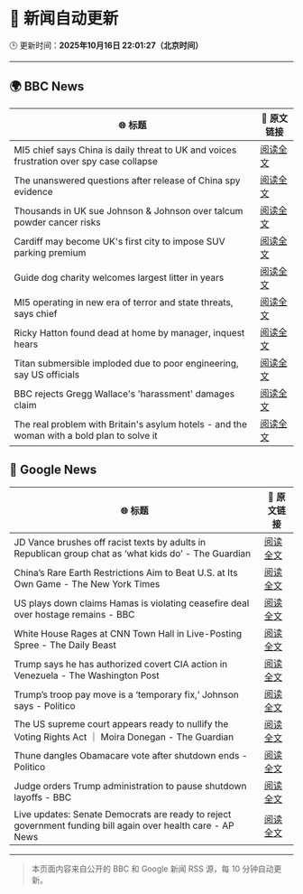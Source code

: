 # 🧠 新闻自动更新

🕒 更新时间：**2025年10月16日 22:01:27（北京时间）**

---

## 🌍 BBC News

| 🌐 标题 | 🔗 原文链接 |
|--------|-------------|
| MI5 chief says China is daily threat to UK and voices frustration over spy case collapse | [阅读全文](https://www.bbc.com/news/articles/c0ex172rxwzo?at_medium=RSS&at_campaign=rss) |
| The unanswered questions after release of China spy evidence | [阅读全文](https://www.bbc.com/news/articles/cp3x55rqdy5o?at_medium=RSS&at_campaign=rss) |
| Thousands in UK sue Johnson & Johnson over talcum powder cancer risks | [阅读全文](https://www.bbc.com/news/articles/c797wv928g8o?at_medium=RSS&at_campaign=rss) |
| Cardiff may become UK's first city to impose SUV parking premium | [阅读全文](https://www.bbc.com/news/articles/c04gpp4w0rdo?at_medium=RSS&at_campaign=rss) |
| Guide dog charity welcomes largest litter in years | [阅读全文](https://www.bbc.com/news/articles/c04glp477ygo?at_medium=RSS&at_campaign=rss) |
| MI5 operating in new era of terror and state threats, says chief | [阅读全文](https://www.bbc.com/news/articles/cgr40w2zereo?at_medium=RSS&at_campaign=rss) |
| Ricky Hatton found dead at home by manager, inquest hears | [阅读全文](https://www.bbc.com/sport/boxing/articles/c2lp9ngz1gvo?at_medium=RSS&at_campaign=rss) |
| Titan submersible imploded due to poor engineering, say US officials | [阅读全文](https://www.bbc.com/news/articles/cdeg7y4171xo?at_medium=RSS&at_campaign=rss) |
| BBC rejects Gregg Wallace's 'harassment' damages claim | [阅读全文](https://www.bbc.com/news/articles/ce8z0lx0e71o?at_medium=RSS&at_campaign=rss) |
| The real problem with Britain's asylum hotels - and the woman with a bold plan to solve it | [阅读全文](https://www.bbc.com/news/articles/cdx4rrrvg8do?at_medium=RSS&at_campaign=rss) |

## 📰 Google News

| 🌐 标题 | 🔗 原文链接 |
|--------|-------------|
| JD Vance brushes off racist texts by adults in Republican group chat as ‘what kids do’ - The Guardian | [阅读全文](https://news.google.com/rss/articles/CBMiogFBVV95cUxQaHB6T0JzWXlTZ3o4OWRVa0ZtU1AyX2VUTFZCcjdOa3M4ZHFESkZrSVlIdnl5MEh1UElPN1ZqUGFZSEwwSzYtM3ZwMlYtMlN3TkRiaGhNdjRUSGl4VXk4WVp6U3V6c2l5ZXRQRUh2SjNhWHNwRnJ0NVRnTVE0aUVMVklpQmFNY3BwUS1Pakg2ajVfODJmdVFCa24yZjdRQ3BaWlE?oc=5) |
| China’s Rare Earth Restrictions Aim to Beat U.S. at Its Own Game - The New York Times | [阅读全文](https://news.google.com/rss/articles/CBMikAFBVV95cUxPMHNJWlllTVViSzRaeDVGMEJqQWtoQTdvWHJDaW1uSEQycDRMZ3BMc1AweWgzVHZfajR5NmtoTmxFU3psQmlnNlFUTVd5SW5qWXMzSFFuc0FqajI2TTNzRGtKWnNUdTRLTkh1Nlg5ZEQwTVUyMmt0dmtyVERid2FNalk0MmlQMUVNOF9TbTYteXQ?oc=5) |
| US plays down claims Hamas is violating ceasefire deal over hostage remains - BBC | [阅读全文](https://news.google.com/rss/articles/CBMiWkFVX3lxTFBhaVpvUTVnR3dZZmFheXphUmxpX0NoYjVXZGtGSDFScnRfMHd1eGpuRzZ5N09rSnBMUmhVamQ2MjBnczg0ZXhrTHc3MW5sNWVZZjZDQ2pVVWZyUdIBX0FVX3lxTFB0NXNYN2puYUhlMlR5ZG12UlVRM1F3OVR4TUVPTjU3MG5xc3ExT1FzQmRrcFhBeHVXczdZOTNJeEtSbUktZzVvdGxQNTdxRkJxYUttcWtodzlOQi13aHhV?oc=5) |
| White House Rages at CNN Town Hall in Live-Posting Spree - The Daily Beast | [阅读全文](https://news.google.com/rss/articles/CBMinAFBVV95cUxNS1pudU5zLVhwVXA3QWsyYTE5c3M1RjFROXp4NUVLb05abFFlcHdTTWtmYUg4cDFuR1BHdS1pYmp3U1V4TXFEdG1WMVF1cjdCSHhSeUFxcEpyQU9TaW42cE5LSHMxZnR1Zmd3ZXh6OUs0X0drczlySGR2ckQ2Q2JhelhodkVpNWp0dU1rMWNGS01ObVlONmJlaVlFODA?oc=5) |
| Trump says he has authorized covert CIA action in Venezuela - The Washington Post | [阅读全文](https://news.google.com/rss/articles/CBMioAFBVV95cUxOVFYzdDlXSXYtMEEwX3cxWklEMGxXU0diNVFDRHBxLTZ0MXdNUWtvaXdMc2xXc0VyY0pLQ0dGV2xGV3FwU1dqc0JvYXRpOTlOLWxWZ29tc1d1UDNrWTByR0JzSFNiRW45eTBkbS1tUW5wT3BTdjJ2aUJpU1pFRFp6NXB5ckRfMjBuT0RpU1pqY1oyTjVJS0FBU2hFUm5QN2pY?oc=5) |
| Trump’s troop pay move is a ‘temporary fix,’ Johnson says - Politico | [阅读全文](https://news.google.com/rss/articles/CBMilwFBVV95cUxPMmZ3dkY5bHFvT3NlWV9CTjg4V1N4ZkE0SHlmdHVNZEpicXBxX0lOdkp0dWdxMldRSWE4ZjVxOC1FMkh0dnM1cFBhRGdIS1NKOXhTTnYwZ3hheU83b1dZRmZKT1BrT2JSZ0RUQWVkT21QY29GTmROUXg5ZnhIUzhnUmNDWlQwTnlTd2ZsemZwbW1SV0kwaXYw?oc=5) |
| The US supreme court appears ready to nullify the Voting Rights Act ｜ Moira Donegan - The Guardian | [阅读全文](https://news.google.com/rss/articles/CBMijgFBVV95cUxNSmw1MDhqUHlOOU9rQlBkUEdOMWNaaE9QWHJsOW0ybXF0UXhPQzdiMjBYLWhqTG1FRGxMSlJQRFhZMTV3c09rZVg5OUpUVUdQM3B0QXM3bEU4WWV3Y2VZblZwNnNoYVNTb28yRGRFNFh5dnNfTW9ETTRPTlJ2SEtuaHJ0bFY3Ykh4ZmpXZzV3?oc=5) |
| Thune dangles Obamacare vote after shutdown ends - Politico | [阅读全文](https://news.google.com/rss/articles/CBMitgFBVV95cUxPU29ISDZ3QTlKLU9Dd0xfYU1RZFBUc1RGOXhtODVyQzJwcGcxQXlwT3ZheFR0cjZGX1QyOTNQUks0QXQ2MnNZdUhvWUdWYmJqT2VDcmJiTW1qQmhPb0tibVlwa2tPS3NzR0s1bG41bjVzN1diT0ZWUXQtcHM0dkRTRW1TMUFJcUUzMGlsMHAtSk1jcUpoMFBad0VqbWRjX29saG5uRUxKX25Ka2l0YkgyaU4zcE9mQQ?oc=5) |
| Judge orders Trump administration to pause shutdown layoffs - BBC | [阅读全文](https://news.google.com/rss/articles/CBMiWkFVX3lxTFBKX3RoUFBaNWhEbUFPTDA3dU1pRS13OEdMd0daT2xIcWd4X0J5SXpTUkpoTGk2clVCQ0h1ajhfTFhmZDUxTGZnbk4yZXJQTXU0dm8yN1d3a0thd9IBX0FVX3lxTE9qRVJvRVVaUk8zRzJfZjZTTWpEMkxyTGJZbmJscHhHSm5UbDd6ODNfSDlCMzZLMy02bWdrYzVtUmFPcFZPR3FZWWNRcXNrdndOMlJmVUU3eF9mdkJDbU9n?oc=5) |
| Live updates: Senate Democrats are ready to reject government funding bill again over health care - AP News | [阅读全文](https://news.google.com/rss/articles/CBMibEFVX3lxTFA0VGR3aEFST1gwdVJqMUNNalJXd0tCdDQ3aThWSFZtN3hoeG5lNXNmZWhTcUJLMnBJVVhoQnlvM3J2ZklnUTE3dHl0dm5WQXNaZzB5b3JZQU1zNGtpd193eTlGTUNqcU1uWHlPYQ?oc=5) |

---
> 本页面内容来自公开的 BBC 和 Google 新闻 RSS 源，每 10 分钟自动更新。